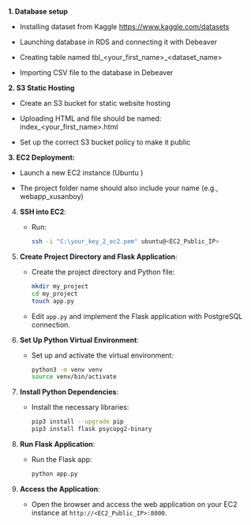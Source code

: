 **1. Database setup**

- Installing dataset from Kaggle https://www.kaggle.com/datasets

- Launching database in RDS and connecting it with Debeaver

- Creating table named tbl_<your_first_name>_<dataset_name>

- Importing CSV file to the database in Debeaver

  
**2. S3 Static Hosting**

- Create an S3 bucket for static website hosting

- Uploading HTML and file should be named: index_<your_first_name>.html

- Set up the correct S3 bucket policy to make it public


**3. EC2 Deployment:**

 - Launch a new EC2 instance (Ubuntu )

 - The project folder name should also include your name (e.g., webapp_xusanboy)

4. **SSH into EC2**:
   - Run:  
     ```bash
     ssh -i "C:\your_key_2_ec2.pem" ubuntu@<EC2_Public_IP>
     ```

7. **Create Project Directory and Flask Application**:
   - Create the project directory and Python file:
     ```bash
     mkdir my_project
     cd my_project
     touch app.py
     ```
   - Edit `app.py` and implement the Flask application with PostgreSQL connection.
  
8. **Set Up Python Virtual Environment**:
    - Set up and activate the virtual environment:
      ```bash
      python3 -m venv venv
      source venv/bin/activate
      ```

9. **Install Python Dependencies**:
   - Install the necessary libraries:
     ```bash
     pip3 install --upgrade pip
     pip3 install flask psycopg2-binary
     ```

10. **Run Flask Application**:
    - Run the Flask app:
      ```bash
      python app.py
      ```

11. **Access the Application**:
    - Open the browser and access the web application on your EC2 instance at `http://<EC2_Public_IP>:8000`.

